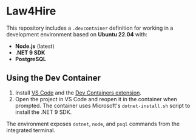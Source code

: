 # Law4Hire

This repository includes a `.devcontainer` definition for working in a development environment based on **Ubuntu 22.04** with:

- **Node.js** (latest)
- **.NET 9 SDK**
- **PostgreSQL**

## Using the Dev Container

1. Install [VS Code](https://code.visualstudio.com/) and the [Dev Containers extension](https://marketplace.visualstudio.com/items?itemName=ms-vscode-remote.remote-containers).
2. Open the project in VS Code and reopen it in the container when prompted. The container uses Microsoft's `dotnet-install.sh` script to install the .NET 9 SDK.

The environment exposes `dotnet`, `node`, and `psql` commands from the integrated terminal.
